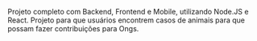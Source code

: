 Projeto completo com Backend, Frontend e Mobile, utilizando Node.JS e React. Projeto para que usuários encontrem casos de animais para que possam fazer contribuições para Ongs.
